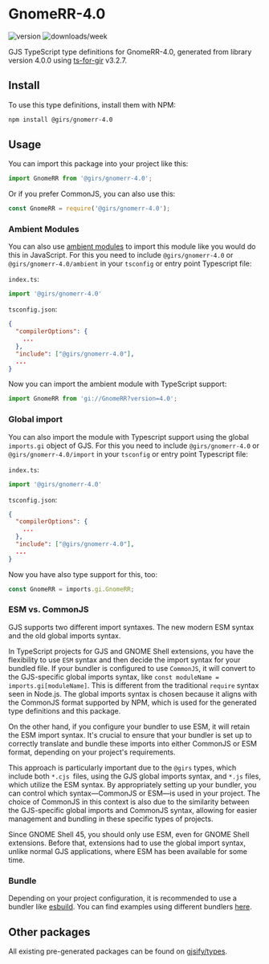 
# GnomeRR-4.0

![version](https://img.shields.io/npm/v/@girs/gnomerr-4.0)
![downloads/week](https://img.shields.io/npm/dw/@girs/gnomerr-4.0)


GJS TypeScript type definitions for GnomeRR-4.0, generated from library version 4.0.0 using [ts-for-gir](https://github.com/gjsify/ts-for-gir) v3.2.7.


## Install

To use this type definitions, install them with NPM:
```bash
npm install @girs/gnomerr-4.0
```

## Usage

You can import this package into your project like this:
```ts
import GnomeRR from '@girs/gnomerr-4.0';
```

Or if you prefer CommonJS, you can also use this:
```ts
const GnomeRR = require('@girs/gnomerr-4.0');
```

### Ambient Modules

You can also use [ambient modules](https://github.com/gjsify/ts-for-gir/tree/main/packages/cli#ambient-modules) to import this module like you would do this in JavaScript.
For this you need to include `@girs/gnomerr-4.0` or `@girs/gnomerr-4.0/ambient` in your `tsconfig` or entry point Typescript file:

`index.ts`:
```ts
import '@girs/gnomerr-4.0'
```

`tsconfig.json`:
```json
{
  "compilerOptions": {
    ...
  },
  "include": ["@girs/gnomerr-4.0"],
  ...
}
```

Now you can import the ambient module with TypeScript support: 

```ts
import GnomeRR from 'gi://GnomeRR?version=4.0';
```

### Global import

You can also import the module with Typescript support using the global `imports.gi` object of GJS.
For this you need to include `@girs/gnomerr-4.0` or `@girs/gnomerr-4.0/import` in your `tsconfig` or entry point Typescript file:

`index.ts`:
```ts
import '@girs/gnomerr-4.0'
```

`tsconfig.json`:
```json
{
  "compilerOptions": {
    ...
  },
  "include": ["@girs/gnomerr-4.0"],
  ...
}
```

Now you have also type support for this, too:

```ts
const GnomeRR = imports.gi.GnomeRR;
```


### ESM vs. CommonJS

GJS supports two different import syntaxes. The new modern ESM syntax and the old global imports syntax.

In TypeScript projects for GJS and GNOME Shell extensions, you have the flexibility to use `ESM` syntax and then decide the import syntax for your bundled file. If your bundler is configured to use `CommonJS`, it will convert to the GJS-specific global imports syntax, like `const moduleName = imports.gi[moduleName]`. This is different from the traditional `require` syntax seen in Node.js. The global imports syntax is chosen because it aligns with the CommonJS format supported by NPM, which is used for the generated type definitions and this package.

On the other hand, if you configure your bundler to use ESM, it will retain the ESM import syntax. It's crucial to ensure that your bundler is set up to correctly translate and bundle these imports into either CommonJS or ESM format, depending on your project's requirements.

This approach is particularly important due to the `@girs` types, which include both `*.cjs `files, using the GJS global imports syntax, and `*.js` files, which utilize the ESM syntax. By appropriately setting up your bundler, you can control which syntax—CommonJS or ESM—is used in your project. The choice of CommonJS in this context is also due to the similarity between the GJS-specific global imports and CommonJS syntax, allowing for easier management and bundling in these specific types of projects.

Since GNOME Shell 45, you should only use ESM, even for GNOME Shell extensions. Before that, extensions had to use the global import syntax, unlike normal GJS applications, where ESM has been available for some time.

### Bundle

Depending on your project configuration, it is recommended to use a bundler like [esbuild](https://esbuild.github.io/). You can find examples using different bundlers [here](https://github.com/gjsify/ts-for-gir/tree/main/examples).

## Other packages

All existing pre-generated packages can be found on [gjsify/types](https://github.com/gjsify/types).

